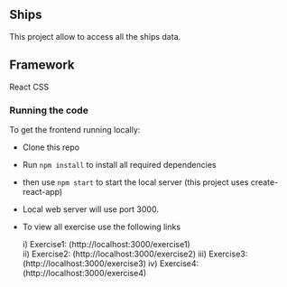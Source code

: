 ## Ships

This project allow to access all the ships data.

## Framework
React
CSS

### Running the code
To get the frontend running locally:

- Clone this repo

- Run `npm install` to install all required dependencies

- then use `npm start` to start the local server (this project uses create-react-app)

- Local web server will use port 3000.

- To view all exercise use the following links
    
   i) Exercise1: (http://localhost:3000/exercise1)<br/>
  ii) Exercise2: (http://localhost:3000/exercise2)
 iii) Exercise3: (http://localhost:3000/exercise3)
 iv) Exercise4: (http://localhost:3000/exercise4)
  


